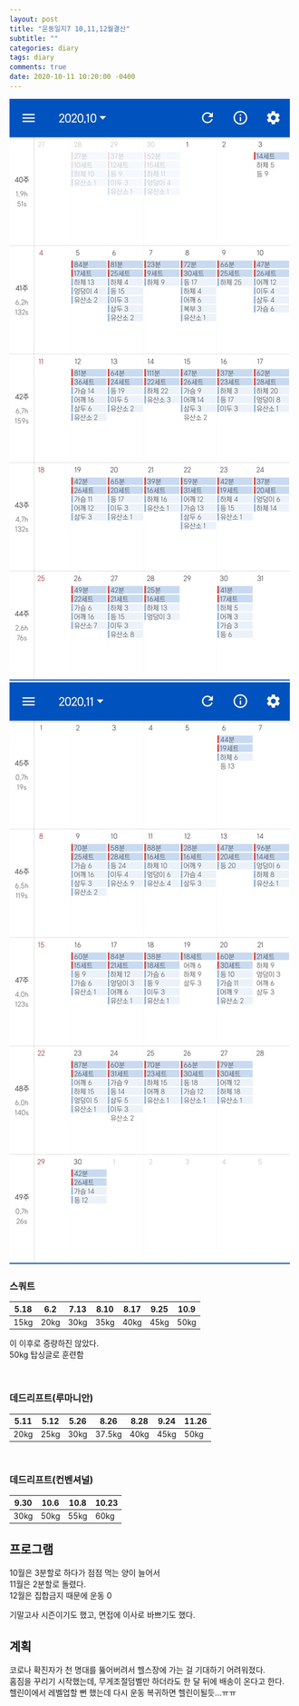 ```yaml
---
layout: post
title: "운동일지7 10,11,12월결산"
subtitle: ""
categories: diary
tags: diary
comments: true
date: 2020-10-11 10:20:00 -0400
---
```



<img src="/assets/img/posts/20210102-1.jpg">   
<img src="/assets/img/posts/20210102-2.jpg">   

<br>

### 스쿼트  


5.18 | 6.2  | 7.13 | 8.10 | 8.17 | 9.25 | 10.9
-----|------|------|------|------|------|-----
15kg | 20kg | 30kg | 35kg | 40kg | 45kg | 50kg

이 이후로 증량하진 않았다.  
50kg 탑싱글로 훈련함

<br>

### 데드리프트(루마니안)    


5.11 | 5.12 | 5.26 | 8.26   | 8.28 | 9.24 | 11.26
-----|------|------|--------|------|-----|-----
20kg | 25kg | 30kg | 37.5kg | 40kg | 45kg | 50kg

<br>

### 데드리프트(컨벤셔널)    

9.30 | 10.6 | 10.8 | 10.23 
-----|------|-----|----- 
30kg | 50kg | 55kg | 60kg



## 프로그램     
10월은 3분할로 하다가 점점 먹는 양이 늘어서     
11월은 2분할로 돌렸다.  
12월은 집합금지 때문에 운동 0   

기말고사 시즌이기도 했고, 면접에 이사로 바쁘기도 했다.  

## 계획 
코로나 확진자가 천 명대를 뚫어버려서 헬스장에 가는 걸 기대하기 어려워졌다.  
홈짐을 꾸리기 시작했는데, 무게조절덤벨만 하더라도 한 달 뒤에 배송이 온다고 한다.    
헬린이에서 레벨업할 뻔 했는데 다시 운동 복귀하면 헬린이될듯...ㅠㅠ  



